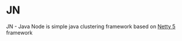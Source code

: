 # JN
<p>JN - Java Node is simple java clustering framework based on <a href="http://netty.io">Netty 5</a> framework </p>
